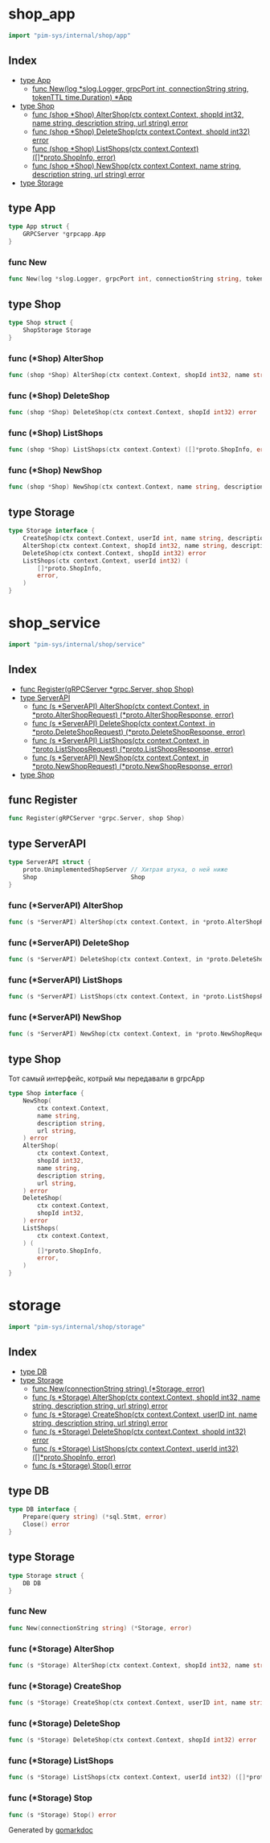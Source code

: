 <!-- Code generated by gomarkdoc. DO NOT EDIT -->

# shop\_app

```go
import "pim-sys/internal/shop/app"
```

## Index

- [type App](<#App>)
  - [func New\(log \*slog.Logger, grpcPort int, connectionString string, tokenTTL time.Duration\) \*App](<#New>)
- [type Shop](<#Shop>)
  - [func \(shop \*Shop\) AlterShop\(ctx context.Context, shopId int32, name string, description string, url string\) error](<#Shop.AlterShop>)
  - [func \(shop \*Shop\) DeleteShop\(ctx context.Context, shopId int32\) error](<#Shop.DeleteShop>)
  - [func \(shop \*Shop\) ListShops\(ctx context.Context\) \(\[\]\*proto.ShopInfo, error\)](<#Shop.ListShops>)
  - [func \(shop \*Shop\) NewShop\(ctx context.Context, name string, description string, url string\) error](<#Shop.NewShop>)
- [type Storage](<#Storage>)


<a name="App"></a>
## type App



```go
type App struct {
    GRPCServer *grpcapp.App
}
```

<a name="New"></a>
### func New

```go
func New(log *slog.Logger, grpcPort int, connectionString string, tokenTTL time.Duration) *App
```



<a name="Shop"></a>
## type Shop



```go
type Shop struct {
    ShopStorage Storage
}
```

<a name="Shop.AlterShop"></a>
### func \(\*Shop\) AlterShop

```go
func (shop *Shop) AlterShop(ctx context.Context, shopId int32, name string, description string, url string) error
```



<a name="Shop.DeleteShop"></a>
### func \(\*Shop\) DeleteShop

```go
func (shop *Shop) DeleteShop(ctx context.Context, shopId int32) error
```



<a name="Shop.ListShops"></a>
### func \(\*Shop\) ListShops

```go
func (shop *Shop) ListShops(ctx context.Context) ([]*proto.ShopInfo, error)
```



<a name="Shop.NewShop"></a>
### func \(\*Shop\) NewShop

```go
func (shop *Shop) NewShop(ctx context.Context, name string, description string, url string) error
```



<a name="Storage"></a>
## type Storage



```go
type Storage interface {
    CreateShop(ctx context.Context, userId int, name string, description string, url string) error
    AlterShop(ctx context.Context, shopId int32, name string, description string, url string) error
    DeleteShop(ctx context.Context, shopId int32) error
    ListShops(ctx context.Context, userId int32) (
        []*proto.ShopInfo,
        error,
    )
}
```

# shop\_service

```go
import "pim-sys/internal/shop/service"
```

## Index

- [func Register\(gRPCServer \*grpc.Server, shop Shop\)](<#Register>)
- [type ServerAPI](<#ServerAPI>)
  - [func \(s \*ServerAPI\) AlterShop\(ctx context.Context, in \*proto.AlterShopRequest\) \(\*proto.AlterShopResponse, error\)](<#ServerAPI.AlterShop>)
  - [func \(s \*ServerAPI\) DeleteShop\(ctx context.Context, in \*proto.DeleteShopRequest\) \(\*proto.DeleteShopResponse, error\)](<#ServerAPI.DeleteShop>)
  - [func \(s \*ServerAPI\) ListShops\(ctx context.Context, in \*proto.ListShopsRequest\) \(\*proto.ListShopsResponse, error\)](<#ServerAPI.ListShops>)
  - [func \(s \*ServerAPI\) NewShop\(ctx context.Context, in \*proto.NewShopRequest\) \(\*proto.NewShopResponse, error\)](<#ServerAPI.NewShop>)
- [type Shop](<#Shop>)


<a name="Register"></a>
## func Register

```go
func Register(gRPCServer *grpc.Server, shop Shop)
```



<a name="ServerAPI"></a>
## type ServerAPI



```go
type ServerAPI struct {
    proto.UnimplementedShopServer // Хитрая штука, о ней ниже
    Shop                          Shop
}
```

<a name="ServerAPI.AlterShop"></a>
### func \(\*ServerAPI\) AlterShop

```go
func (s *ServerAPI) AlterShop(ctx context.Context, in *proto.AlterShopRequest) (*proto.AlterShopResponse, error)
```



<a name="ServerAPI.DeleteShop"></a>
### func \(\*ServerAPI\) DeleteShop

```go
func (s *ServerAPI) DeleteShop(ctx context.Context, in *proto.DeleteShopRequest) (*proto.DeleteShopResponse, error)
```



<a name="ServerAPI.ListShops"></a>
### func \(\*ServerAPI\) ListShops

```go
func (s *ServerAPI) ListShops(ctx context.Context, in *proto.ListShopsRequest) (*proto.ListShopsResponse, error)
```



<a name="ServerAPI.NewShop"></a>
### func \(\*ServerAPI\) NewShop

```go
func (s *ServerAPI) NewShop(ctx context.Context, in *proto.NewShopRequest) (*proto.NewShopResponse, error)
```



<a name="Shop"></a>
## type Shop

Тот самый интерфейс, котрый мы передавали в grpcApp

```go
type Shop interface {
    NewShop(
        ctx context.Context,
        name string,
        description string,
        url string,
    ) error
    AlterShop(
        ctx context.Context,
        shopId int32,
        name string,
        description string,
        url string,
    ) error
    DeleteShop(
        ctx context.Context,
        shopId int32,
    ) error
    ListShops(
        ctx context.Context,
    ) (
        []*proto.ShopInfo,
        error,
    )
}
```

# storage

```go
import "pim-sys/internal/shop/storage"
```

## Index

- [type DB](<#DB>)
- [type Storage](<#Storage>)
  - [func New\(connectionString string\) \(\*Storage, error\)](<#New>)
  - [func \(s \*Storage\) AlterShop\(ctx context.Context, shopId int32, name string, description string, url string\) error](<#Storage.AlterShop>)
  - [func \(s \*Storage\) CreateShop\(ctx context.Context, userID int, name string, description string, url string\) error](<#Storage.CreateShop>)
  - [func \(s \*Storage\) DeleteShop\(ctx context.Context, shopId int32\) error](<#Storage.DeleteShop>)
  - [func \(s \*Storage\) ListShops\(ctx context.Context, userId int32\) \(\[\]\*proto.ShopInfo, error\)](<#Storage.ListShops>)
  - [func \(s \*Storage\) Stop\(\) error](<#Storage.Stop>)


<a name="DB"></a>
## type DB



```go
type DB interface {
    Prepare(query string) (*sql.Stmt, error)
    Close() error
}
```

<a name="Storage"></a>
## type Storage



```go
type Storage struct {
    DB DB
}
```

<a name="New"></a>
### func New

```go
func New(connectionString string) (*Storage, error)
```



<a name="Storage.AlterShop"></a>
### func \(\*Storage\) AlterShop

```go
func (s *Storage) AlterShop(ctx context.Context, shopId int32, name string, description string, url string) error
```



<a name="Storage.CreateShop"></a>
### func \(\*Storage\) CreateShop

```go
func (s *Storage) CreateShop(ctx context.Context, userID int, name string, description string, url string) error
```



<a name="Storage.DeleteShop"></a>
### func \(\*Storage\) DeleteShop

```go
func (s *Storage) DeleteShop(ctx context.Context, shopId int32) error
```



<a name="Storage.ListShops"></a>
### func \(\*Storage\) ListShops

```go
func (s *Storage) ListShops(ctx context.Context, userId int32) ([]*proto.ShopInfo, error)
```



<a name="Storage.Stop"></a>
### func \(\*Storage\) Stop

```go
func (s *Storage) Stop() error
```



Generated by [gomarkdoc](<https://github.com/princjef/gomarkdoc>)
